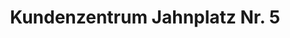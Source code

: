 ---
title: "Kundenzentrum Jahnplatz Nr. 5"
url: /bielefeld/kundenzentrum-jahnplatz-nr-5/
shop: Reisebüro
---